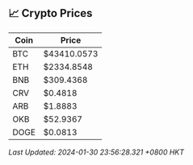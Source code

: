 ## 📈 Crypto Prices

| Coin | Price |
| ---- | ----- |
| BTC | $43410.0573 |
| ETH | $2334.8548 |
| BNB | $309.4368 |
| CRV | $0.4818 |
| ARB | $1.8883 |
| OKB | $52.9367 |
| DOGE | $0.0813 |

_Last Updated: 2024-01-30 23:56:28.321 +0800 HKT_
